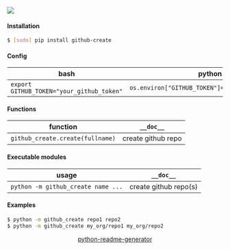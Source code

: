 <!--
https://pypi.org/project/readme-generator/
https://pypi.org/project/python-readme-generator/
-->

[![](https://img.shields.io/pypi/pyversions/github-create.svg?longCache=True)](https://pypi.org/project/github-create/)

#### Installation
```bash
$ [sudo] pip install github-create
```

#### Config
bash|python
-|-
`export GITHUB_TOKEN="your_github_token"`|`os.environ["GITHUB_TOKEN"]="your_github_token"`

#### Functions
function|`__doc__`
-|-
`github_create.create(fullname)` |create github repo

#### Executable modules
usage|`__doc__`
-|-
`python -m github_create name ...` |create github repo(s)

#### Examples
```bash
$ python -m github_create repo1 repo2
$ python -m github_create my_org/repo1 my_org/repo2
```

<p align="center">
    <a href="https://pypi.org/project/python-readme-generator/">python-readme-generator</a>
</p>